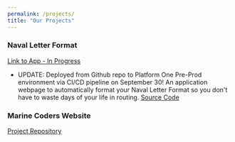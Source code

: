 ```yaml
---
permalink: /projects/
title: "Our Projects"
---
```



### Naval Letter Format
[Link to App - In Progress](https://naval-letter.preprod.dsop.io/)
  * UPDATE: Deployed from Github repo to Platform One Pre-Prod environment via CI/CD pipeline on September 30!
An application webpage to automatically format your Naval Letter Format so you don't  have to waste days of your life in routing. [Source Code](https://github.com/marinecoders/marinecoders.github.io)

### Marine Coders Website
[Project Repository](https://github.com/marinecoders/marinecoders.github.io)
